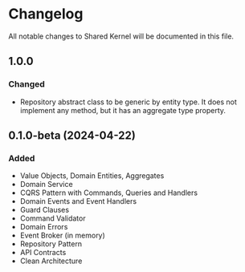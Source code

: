 # Changelog

All notable changes to Shared Kernel will be documented in this file.

## 1.0.0 

### Changed
- Repository abstract class to be generic by entity type. It does not implement any method, but it has an aggregate type property.

## 0.1.0-beta (2024-04-22)

### Added
- Value Objects, Domain Entities, Aggregates
- Domain Service
- CQRS Pattern with Commands, Queries and Handlers
- Domain Events and Event Handlers
- Guard Clauses
- Command Validator
- Domain Errors
- Event Broker (in memory)
- Repository Pattern
- API Contracts
- Clean Architecture